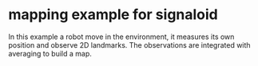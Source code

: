 mapping example for signaloid
=============================

In this example a robot move in the environment, it measures its own position and observe 2D landmarks. The observations are integrated with averaging to build a map.
